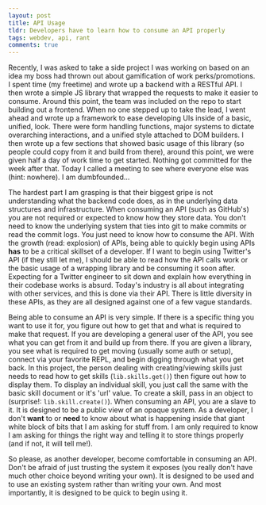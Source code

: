 ```yaml
---
layout: post
title: API Usage
tldr: Developers have to learn how to consume an API properly
tags: webdev, api, rant
comments: true
---
```

Recently, I was asked to take a side project I was working on based on an idea my 
boss had thrown out about gamification of work perks/promotions.  I spent time (my
freetime) and wrote up a backend with a RESTful API.  I then wrote a simple JS 
library that wrapped the requests to make it easier to consume.  Around this point,
the team was included on the repo to start building out a frontend.  When no one
stepped up to take the lead, I went ahead and wrote up a framework to ease 
developing UIs inside of a basic, unified, look.  There were form handling 
functions, major systems to dictate overarching interactions, and a unified style
attached to DOM builders.  I then wrote up a few sections that showed basic usage
of this library (so people could copy from it and build from there), around this
point, we were given half a day of work time to get started.  Nothing got committed
for the week after that.  Today I called a meeting to see where everyone else was
(hint: nowhere).  I am dumbfounded...

The hardest part I am grasping is that their biggest gripe is not understanding what
the backend code does, as in the underlying data structures and infrastructure.
When consuming an API (such as GitHub's) you are not required or expected to know
how they store data.  You don't need to know the underlying system that ties into
git to make commits or read the commit logs.  You just need to know how to consume
the API.  With the growth (read: explosion) of APIs, being able to quickly begin
using APIs **has** to be a critical skillset of a developer.  If I want to begin
using Twitter's API (if they still let me), I should be able to read how the API
calls work or the basic usage of a wrapping library and be consuming it soon after.
Expecting for a Twitter engineer to sit down and explain how everything in their
codebase works is absurd.  Today's industry is all about integrating with other
services, and this is done via their API.  There is little diversity in these APIs,
as they are all designed against one of a few vague standards.

Being able to consume an API is very simple.  If there is a specific thing you want
to use it for, you figure out how to get that and what is required to make that
request.  If you are developing a general user of the API, you see what you can get
from it and build up from there.  If you are given a library, you see what is
required to get moving (usually some auth or setup), connect via your favorite REPL,
and begin digging through what you get back.  In this project, the person dealing
with creating/viewing skills just needs to read how to get skills 
(`lib.skills.get()`) then figure out how to display them.  To display an individual
skill, you just call the same with the basic skill document or it's 'url' value.
To create a skill, pass in an object to (surprise!: `lib.skill.create()`).  When
consuming an API, you are a slave to it.  It is designed to be a public view of an
opaque system.  As a developer, I don't **want** to or **need** to know about what
is happening inside that giant white block of bits that I am asking for stuff from.
I am only required to know I am asking for things the right way and telling it to
store things properly (and if not, it will tell me!).

So please, as another developer, become comfortable in consuming an API.  Don't be
afraid of just trusting the system it exposes (you really don't have much other
choice beyond writing your own).  It is designed to be used and to use an existing
system rather than writing your own.  And most importantly, it is designed to be
quick to begin using it.
